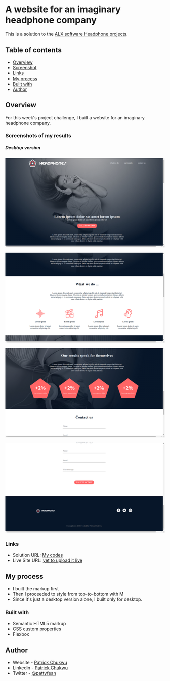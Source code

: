 # A website for an imaginary headphone company

This is a solution to the [ALX software Headphone projects](https://www.figma.com/file/glSzGhH0aPzOsN7NcHy09W/Holberton-School---Headphone-company-(Copy)?type=design&node-id=0-362&mode=design&t=irLR0ogec7bRWJSm-0). 

## Table of contents

  - [Overview](#overview)
  - [Screenshot](#screenshot)
  - [Links](#links)
  - [My process](#my-process)
  - [Built with](#built-with)
  - [Author](#author)

## Overview
For this week's project challenge, I  built a website for an imaginary headphone company.

### Screenshots of my results
##### Desktop version
![Desktop version](./images/headphone1.png)

![Desktop version](./images/headphones2.png)

![Desktop version](./images/headphones3.png)

![Desktop version](./images/headphones4.png)
<!-- ##### Mobile version:
![Mobile version wlll be built later](coming...) -->


### Links

- Solution URL: [My codes](https://github.com/Patrick-Chukwu/MySuperRepo/tree/main/frontend_mentor_challenges/qr-code_page)
- Live Site URL: [yet to upload it live](https://your-live-site-url.com)

## My process
   - I built the markup first
   - Then I proceeded to style from top-to-bottom with M
   - Since it's just a desktop version alone, I built only for desktop.
   
### Built with

- Semantic HTML5 markup
- CSS custom properties
- Flexbox



## Author

- Website - [Patrick Chukwu](https://www.your-site.com)
- Linkedin - [Patrick Chukwu](https://www.linkedin.com/in/patrick-chukwu)
- Twitter - [@pattyfean](https://www.twitter.com/pattyfean)



